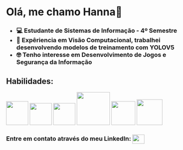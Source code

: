 <h1>Olá, me chamo Hanna👋</h1>

<h3>
     <ul>
          <li>💻 Estudante de Sistemas de Informação - 4º Semestre</li>
          <li>🤵 Expêriencia em Visão Computacional, trabalhei desenvolvendo modelos de treinamento com YOLOV5</li>
          <li>🤓 Tenho interesse em Desenvolvimento de Jogos e Segurança da Informação</li>
     </ul>
</h3>

<h2>Habilidades:</h2>
<div>
     <img src= "https://user-images.githubusercontent.com/111011292/211857430-9b9ff640-551b-4ae0-986c-2de98f8a3b64.png" height= "65px" width= "60px">
     <img src= "https://user-images.githubusercontent.com/111011292/211858412-f07db10b-3782-4a29-8aa7-44c09f64e692.svg" height= "60px" width= "60px">
     <img src= "https://user-images.githubusercontent.com/111011292/211858806-a9f8703c-6704-4863-8896-1bc58768b004.svg" height= "60px" width= "60px">
     <img src= "https://user-images.githubusercontent.com/111011292/227352620-9b861d92-b71b-4aca-b8b9-385643b2df1a.png" height= "90px" width= "90px">
     <img src= "https://github.com/han-s0l0/han-s0l0/assets/111011292/1aac79ab-2063-4e90-8771-e97845bd9bb8" height= "65px" width= "65px">
     <img src="https://github.com/han-s0l0/han-s0l0/assets/111011292/a764976b-bd4f-49b5-9911-afd0e55efc13" height= "70px" width= "70px">
</div>
<h3>Entre em contato através do meu LinkedIn: <a href="https://www.linkedin.com/in/hanna-dias-roger" target="_blank"><img src="https://user-images.githubusercontent.com/111011292/211854709-e03ee6b9-bd9e-4b70-95b1-c3514dbce303.png" align= "center" height= "25px" width= "33px"/></a></h3>
